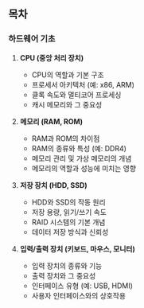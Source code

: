## 목차

### **하드웨어 기초**
   
1. **CPU (중앙 처리 장치)**
   - CPU의 역할과 기본 구조
   - 프로세서 아키텍처 (예: x86, ARM)
   - 클록 속도와 멀티코어 프로세싱
   - 캐시 메모리와 그 중요성

2. **메모리 (RAM, ROM)**
   - RAM과 ROM의 차이점
   - RAM의 종류와 특성 (예: DDR4)
   - 메모리 관리 및 가상 메모리의 개념
   - 메모리의 역할과 성능에 미치는 영향

3. **저장 장치 (HDD, SSD)**
   - HDD와 SSD의 작동 원리
   - 저장 용량, 읽기/쓰기 속도
   - RAID 시스템의 기본 개념
   - 데이터 저장 방식과 신뢰성

4. **입력/출력 장치 (키보드, 마우스, 모니터)**
   - 입력 장치의 종류와 기능
   - 출력 장치와 그 중요성
   - 인터페이스 유형 (예: USB, HDMI)
   - 사용자 인터페이스와의 상호작용